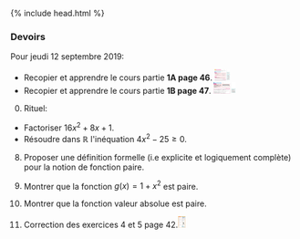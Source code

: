 {% include head.html %}

### Devoirs

Pour jeudi 12 septembre 2019: 

* Recopier et apprendre le cours partie **1A page 46**. <img src="./assets/img/p46n1A.png" alt="Partie 1A page 46" height="20"/>
* Recopier et apprendre le cours partie **1B page 47**. <img src="./assets/img/p47n1B.png" alt="Partie 1B page 47" height="20"/>

0. Rituel: 
  * Factoriser $16x^2+8x+1$.
  * Résoudre dans $\mathbb{R}$ l'inéquation $4x^2-25 \geq 0$.

8. Proposer une définition formelle (i.e explicite et logiquement complète) pour la notion de fonction paire.

9. Montrer que la fonction $g(x) = 1+x^2$ est paire.

1. Montrer que la fonction valeur absolue est paire.
 
1. Correction des exercices 4 et 5 page 42.<img src="./assets/img/p42n1-8.png" alt="1-8 page 42" height="20"/>
